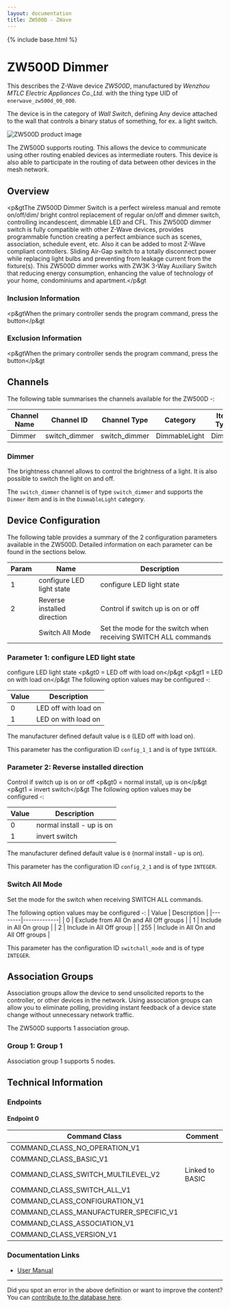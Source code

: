 ```yaml
---
layout: documentation
title: ZW500D - ZWave
---
```


{% include base.html %}

# ZW500D Dimmer
This describes the Z-Wave device *ZW500D*, manufactured by *Wenzhou MTLC Electric Appliances Co.,Ltd.* with the thing type UID of ```enerwave_zw500d_00_000```.

The device is in the category of *Wall Switch*, defining Any device attached to the wall that controls a binary status of something, for ex. a light switch.

![ZW500D product image](https://opensmarthouse.org/zwavedatabase/299/image/)


The ZW500D supports routing. This allows the device to communicate using other routing enabled devices as intermediate routers.  This device is also able to participate in the routing of data between other devices in the mesh network.

## Overview

<p&gtThe ZW500D Dimmer Switch is a perfect wireless manual and remote on/off/dim/ bright control replacement of regular on/off and dimmer switch, controlling incandescent, dimmable LED and CFL. This ZW500D dimmer switch is fully compatible with other Z-Wave devices, provides programmable function creating a perfect ambiance such as scenes, association, schedule event, etc. Also it can be added to most Z-Wave compliant controllers. Sliding Air-Gap switch to a totally disconnect power while replacing light bulbs and preventing from leakage current from the fixture(s). This ZW500D dimmer works with ZW3K 3-Way Auxiliary Switch that reducing energy consumption, enhancing the value of technology of your home, condominiums and apartment.</p&gt

### Inclusion Information

<p&gtWhen the primary controller sends the program command, press the button</p&gt

### Exclusion Information

<p&gtWhen the primary controller sends the program command, press the button</p&gt

## Channels

The following table summarises the channels available for the ZW500D -:

| Channel Name | Channel ID | Channel Type | Category | Item Type |
|--------------|------------|--------------|----------|-----------|
| Dimmer | switch_dimmer | switch_dimmer | DimmableLight | Dimmer | 

### Dimmer
The brightness channel allows to control the brightness of a light.
            It is also possible to switch the light on and off.

The ```switch_dimmer``` channel is of type ```switch_dimmer``` and supports the ```Dimmer``` item and is in the ```DimmableLight``` category.



## Device Configuration

The following table provides a summary of the 2 configuration parameters available in the ZW500D.
Detailed information on each parameter can be found in the sections below.

| Param | Name  | Description |
|-------|-------|-------------|
| 1 | configure LED light state | configure LED light state |
| 2 | Reverse installed direction | Control if switch up is on or off |
|  | Switch All Mode | Set the mode for the switch when receiving SWITCH ALL commands |

### Parameter 1: configure LED light state

configure LED light state
<p&gt0 = LED off with load on</p&gt <p&gt1 = LED on with load on</p&gt
The following option values may be configured -:

| Value  | Description |
|--------|-------------|
| 0 | LED off with load on |
| 1 | LED on with load on |

The manufacturer defined default value is ```0``` (LED off with load on).

This parameter has the configuration ID ```config_1_1``` and is of type ```INTEGER```.


### Parameter 2: Reverse installed direction

Control if switch up is on or off
<p&gt0 = normal install, up is on</p&gt <p&gt1 = invert switch</p&gt
The following option values may be configured -:

| Value  | Description |
|--------|-------------|
| 0 | normal install - up is on |
| 1 | invert switch |

The manufacturer defined default value is ```0``` (normal install - up is on).

This parameter has the configuration ID ```config_2_1``` and is of type ```INTEGER```.

### Switch All Mode

Set the mode for the switch when receiving SWITCH ALL commands.

The following option values may be configured -:
| Value  | Description |
|--------|-------------|
| 0 | Exclude from All On and All Off groups |
| 1 | Include in All On group |
| 2 | Include in All Off group |
| 255 | Include in All On and All Off groups |

This parameter has the configuration ID ```switchall_mode``` and is of type ```INTEGER```.


## Association Groups

Association groups allow the device to send unsolicited reports to the controller, or other devices in the network. Using association groups can allow you to eliminate polling, providing instant feedback of a device state change without unnecessary network traffic.

The ZW500D supports 1 association group.

### Group 1: Group 1


Association group 1 supports 5 nodes.

## Technical Information

### Endpoints

#### Endpoint 0

| Command Class | Comment |
|---------------|---------|
| COMMAND_CLASS_NO_OPERATION_V1| |
| COMMAND_CLASS_BASIC_V1| |
| COMMAND_CLASS_SWITCH_MULTILEVEL_V2| Linked to BASIC|
| COMMAND_CLASS_SWITCH_ALL_V1| |
| COMMAND_CLASS_CONFIGURATION_V1| |
| COMMAND_CLASS_MANUFACTURER_SPECIFIC_V1| |
| COMMAND_CLASS_ASSOCIATION_V1| |
| COMMAND_CLASS_VERSION_V1| |

### Documentation Links

* [User Manual](https://opensmarthouse.org/zwavedatabase/299/ZW500D-11052014.pdf)

---

Did you spot an error in the above definition or want to improve the content?
You can [contribute to the database here](https://opensmarthouse.org/zwavedatabase/299).

